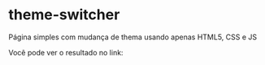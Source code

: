 # theme-switcher
Página simples com mudança de thema usando apenas HTML5, CSS e JS

Você pode ver o resultado no link: <link rel="http://127.0.0.1:5500/index.html" />
